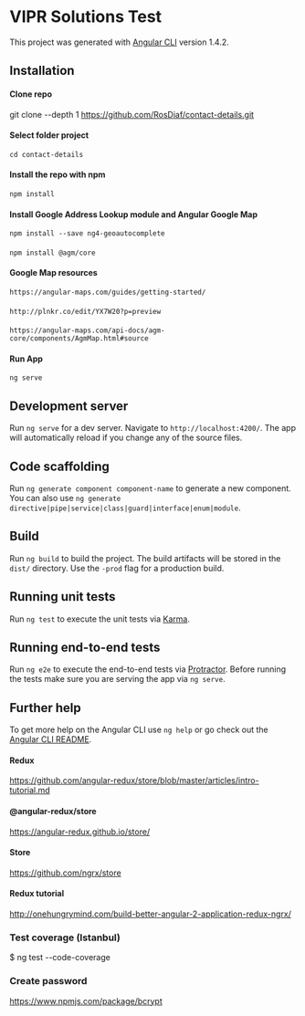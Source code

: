 # VIPR Solutions Test

This project was generated with [Angular CLI](https://github.com/angular/angular-cli) version 1.4.2.

## Installation

#### Clone repo
git clone --depth 1 https://github.com/RosDiaf/contact-details.git

#### Select folder project
`cd contact-details`

#### Install the repo with npm
`npm install`

#### Install Google Address Lookup module and Angular Google Map
`npm install --save ng4-geoautocomplete`
####
`npm install @agm/core`

#### Google Map resources
`https://angular-maps.com/guides/getting-started/`
####
`http://plnkr.co/edit/YX7W20?p=preview`
####
`https://angular-maps.com/api-docs/agm-core/components/AgmMap.html#source`

#### Run App
`ng serve`

## Development server

Run `ng serve` for a dev server. Navigate to `http://localhost:4200/`. The app will automatically reload if you change any of the source files.

## Code scaffolding

Run `ng generate component component-name` to generate a new component. You can also use `ng generate directive|pipe|service|class|guard|interface|enum|module`.

## Build

Run `ng build` to build the project. The build artifacts will be stored in the `dist/` directory. Use the `-prod` flag for a production build.

## Running unit tests

Run `ng test` to execute the unit tests via [Karma](https://karma-runner.github.io).

## Running end-to-end tests

Run `ng e2e` to execute the end-to-end tests via [Protractor](http://www.protractortest.org/).
Before running the tests make sure you are serving the app via `ng serve`.

## Further help

To get more help on the Angular CLI use `ng help` or go check out the [Angular CLI README](https://github.com/angular/angular-cli/blob/master/README.md).

#### Redux
https://github.com/angular-redux/store/blob/master/articles/intro-tutorial.md

#### @angular-redux/store
https://angular-redux.github.io/store/
#### Store
https://github.com/ngrx/store
#### Redux tutorial
http://onehungrymind.com/build-better-angular-2-application-redux-ngrx/


### Test coverage (Istanbul)
$ ng test --code-coverage

### Create password
https://www.npmjs.com/package/bcrypt